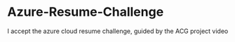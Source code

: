 # Azure-Resume-Challenge
I accept the azure cloud resume challenge, guided by the ACG project video
